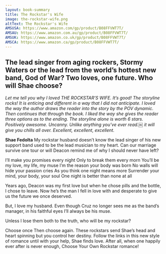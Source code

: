 ```yaml
---
layout: book-summary
title: The Rockstar's Wife
image: the-rockstar-wife.png
altText: The Rockstar's Wife
AMSUSA: https://www.amazon.com/gp/product/B08FFVWT7T/
AMSAU: https://www.amazon.com.au/gp/product/B08FFVWT7T/
AMSUK: https://www.amazon.co.uk/gp/product/B08FFVWT7T/
AMSCA: https://www.amazon.ca/gp/product/B08FFVWT7T/
---
```


## The lead singer from aging rockers, Stormy Waters or the lead from the world’s hottest new band, God of War? Two loves, one future. Who will Shae choose?

_Let me tell you why I loved THE ROCKSTAR’S WIFE. It’s good! The storyline rocks! It is enticing and different in a way that I did not anticipate. I loved the way the author draws the reader into the story by the POV dynamic. Then continues that through the book. I liked the way she gives the reader three options as to the ending. The storyline alone is worth 6 stars._
_Positively awesome. Uncanny. Unlike anything you’ve ever read.￼ it will give you chills all over. Excellent, excellent, excellent._

**Shae Fedolta**
My rockstar husband doesn’t know the lead singer of his new support band used to be the lead musician to my heart. Can our marriage survive one tour or will Deacon remind me of why I should never have left?

I’ll make you promises every night 
Only to break them every morn
You’ll be my love, my life, my muse
I’m the reason your body was born
No walls will hide your passion cries
As you think one night means more
Surrender your mind, your body, your soul
One night is better than none at all

Years ago, Deacon was my first love but when he chose pills and the bottle, I chose to leave. Now he’s the man I fell in love with and desperate to give us the future we once deserved.

But, I love my husband.
Even though Cruz no longer sees me as the band’s manager, in his faithful eyes I’ll always be his muse.

Unless I lose them both to the truth, who will be my rockstar?


Choose once Then choose again. These rockstars send Shae’s head and heart spinning but you control her destiny. Follow the links in this new style of romance until with your help, Shae finds love. After all, when one happily ever after is never enough, Choose Your Own Rockstar romance!
